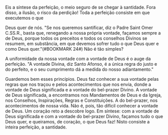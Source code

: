 
Eis a síntese da perfeição, o meio seguro de se chegar à santidade. Fora disso, a ilusão, o risco da perdição! Toda a perfeição consiste em que executemos o que

Deus quer de nós. "Se nos queremos santificar, diz o Padre Saint Omer C.SS.R., basta que, renegando a nossa própria vontade, façamos sempre a de Deus, porque todos os preceitos e todos os conselhos Divinos se resumem, em substância, em que devemos sofrer tudo o que Deus quer e como Deus quer."(#BOOKMARK 24#) Não é tão simples?

A uniformidade da nossa vontade com a vontade de Deus é o auge da perfeição. "A vontade Divina, diz Santo Afonso, é a única regra do justo e do perfeito, e o seu cumprimento dá a medida do nosso adiantamento."

Guardemos bem esses princípios. Deus faz conhecer a sua vontade pelas regras que nos traçou e pelos acontecimentos que nos envia, donde a vontade de Deus significada e a vontade do bel-prazer Divino. A vontade de Deus significada, a encontramos nos Mandamentos de Deus e da Igreja, nos Conselhos, Inspirações, Regras e Constituições. A do bel-prazer, nos acontecimentos de nossa vida. Não é, pois, tão difícil conhecer a vontade de Deus. Um coração reto a descobre logo. Em síntese: com a vontade de Deus significada e com a vontade do bel-prazer Divino, façamos tudo o que Deus quer, e queiramos, de coração, o que Deus faz! Nisto consiste a inteira perfeição, a santidade.

